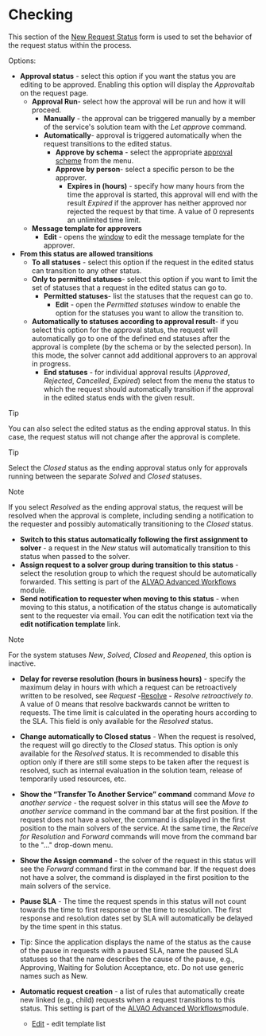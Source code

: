 # Checking
     
This section of the [New Request Status](../status-request) form is used to set the behavior of the request status within the process.
     
Options:
     
- **Approval status** - select this option if you want the status you are editing to be approved. Enabling this option will display the *Approval*tab on the request page.
    - **Approval Run**- select how the approval will be run and how it will proceed.
        - **Manually** - the approval can be triggered manually by a member of the service's solution team with the *Let approve* command.
        - **Automatically**- approval is triggered automatically when the request transitions to the edited status. 
            - **Approve by schema** - select the appropriate [approval scheme](../../../../../../../alvao-service-desk/implementation/services/processes/request-approval) from the menu.
            - **Approve by person**- select a specific person to be the approver.
                - **Expires in (hours)** - specify how many hours from the time the approval is started, this approval will end with the result *Expired* if the approver has neither approved nor rejected the request by that time. A value of 0 represents an unlimited time limit.
    - **Message template for approvers**
        - **Edit** - opens the [window](approval-message-template) to edit the message template for the approver.
- **From this status are allowed transitions**
    - **To all statuses** - select this option if the request in the edited status can transition to any other status.
    - **Only to permitted statuses**- select this option if you want to limit the set of statuses that a request in the edited status can go to.
        - **Permitted statuses**- list the statuses that the request can go to.
            - **Edit** - open the *Permitted statuses* window to enable the option for the statuses you want to allow the transition to.
    - **Automatically to statuses according to approval result**- if you select this option for the approval status, the request will automatically go to one of the defined end statuses after the approval is complete (by the schema or by the selected person). In this mode, the solver cannot add additional approvers to an approval in progress.
        - **End statuses** - for individual approval results (*Approved*, *Rejected*, *Cancelled*, *Expired*)
 select from the menu the status to which the request should automatically transition if the approval in the edited status ends with the given result.

> [!TIP]
> You can also select the edited status as the ending approval status. In this case, the request status will not change after the approval is complete. 

> [!TIP]
> Select the *Closed* status as the ending approval status only for approvals running between the separate *Solved* and *Closed* statuses.

> [!NOTE]
> If you select *Resolved* as the ending approval status, the request will be resolved when the approval is complete, including sending a notification to the requester and possibly automatically transitioning to the *Closed* status.

- **Switch to this status automatically following the first assignment to solver** - a request in the *New* status will automatically transition to this status when passed to the solver.
- **Assign request to a solver group during transition to this status** - select the resolution group to which the request should be automatically forwarded.  This setting is part of the [ALVAO Advanced Workflows](../../../../../../../modules/alvao-sd-advanced-workflows) module.
- **Send notification to requester when moving to this status** - when moving to this status, a notification of the status change is automatically sent to the requester via email. You can edit the notification text via the **edit notification template** link.

> [!NOTE]
> For the system statuses *New*, *Solved*, *Closed* and *Reopened*, this option is inactive.

- **Delay for reverse resolution (hours in business hours)** - specify the maximum delay in hours with which a request can be retroactively written to be resolved, see *Request -*[Resolve](../../../../../requests/request/resolve) - *Resolve retroactively to*.
  A value of 0 means that resolve backwards cannot be written to requests.
 The time limit is calculated in the operating hours according to the SLA. This field is only available for the *Resolved* status.
- **Change automatically to Closed status** - When the request is resolved, the request will go directly to the *Closed* status. This option is only available for the *Resolved* status. It is recommended to disable this option only if there are still some steps to be taken after the request is resolved, such as internal evaluation in the solution team, release of temporarily used resources, etc.
- **Show the “Transfer To Another Service” command** command *Move to another service* - the request solver in this status will see the *Move to another service* command in the command bar at the first position. If the request does not have a solver, the command is displayed in the first position to the main solvers of the service. At the same time, the *Receive for Resolution* and *Forward* commands will move from the command bar to the "..." drop-down menu.
- **Show the Assign command** - the solver of the request in this status will see the *Forward* command first in the command bar. If the request does not have a solver, the command is displayed in the first position to the main solvers of the service.
- **Pause SLA** - The time the request spends in this status will not count towards the time to first response or the time to resolution. The first response and resolution dates set by SLA will automatically be delayed by the time spent in this status.
- Tip:
                Since the application displays the name of the status as the cause of the pause in requests with a paused SLA, name the paused SLA statuses so that the name describes the cause of the pause, e.g., Approving, Waiting for Solution Acceptance, etc. Do not use generic names such as New.

- **Automatic request creation** - a list of rules that automatically create new linked (e.g., child) requests when a request transitions to this status. This setting is part of the [ALVAO Advanced Workflows](../../../../../../../modules/alvao-sd-advanced-workflows)module.
    - [Edit](automatic-request-creation) - edit template list
